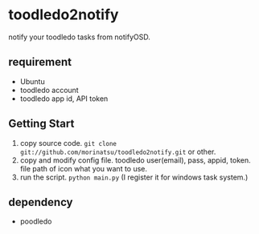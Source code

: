 toodledo2notify
===============

notify your toodledo tasks from notifyOSD.

requirement
-----------
+ Ubuntu
+ toodledo account
+ toodledo app id, API token

Getting Start
-------------
1. copy source code.
  `git clone git://github.com/morinatsu/toodledo2notify.git` or other.
2. copy and modify config file.
  toodledo user(email), pass, appid, token.
  file path of icon what you want to use. 
3. run the script.
  `python main.py`
  (I register it for windows task system.)

dependency
----------
+ poodledo
